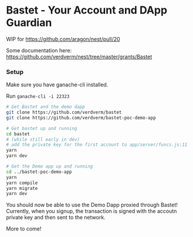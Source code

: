 # Bastet - Your Account and DApp Guardian

WIP for https://github.com/aragon/nest/pull/20

Some documentation here: https://github.com/verdverm/nest/tree/master/grants/Bastet

### Setup

Make sure you have ganache-cli installed.

Run `ganache-cli -i 22323`

```bash
# Get Bastet and the demo dapp
git clone https://github.com/verdverm/bastet
git clone https://github.com/verdverm/bastet-poc-demo-app

# Get bastet up and running
cd bastet
# (while still early in dev)
# add the private key for the first account to app/server/funcs.js:11
yarn
yarn dev

# Get the Demo app up and running
cd ../bastet-poc-demo-app
yarn
yarn compile
yarn migrate
yarn dev
```

You should now be able to use the Demo Dapp
proxied through Bastet!
Currently, when you signup, the transaction
is signed with the accoutn private key
and then sent to the network.

More to come!

